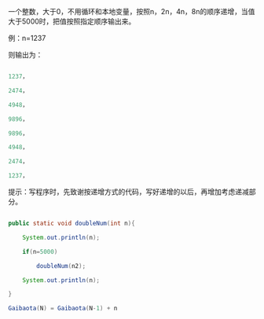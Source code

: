 一个整数，大于0，不用循环和本地变量，按照n，2n，4n，8n的顺序递增，当值大于5000时，把值按照指定顺序输出来。
例：n=1237
则输出为：
```java  
1237，
2474，
4948，
9896，
9896，
4948，
2474，
1237，
```
提示：写程序时，先致谢按递增方式的代码，写好递增的以后，再增加考虑递减部分。
```java  
public static void doubleNum(int n){
	System.out.println(n);
	if(n=5000)
		doubleNum(n2);
	System.out.println(n);		
}
Gaibaota(N) = Gaibaota(N-1) + n
```